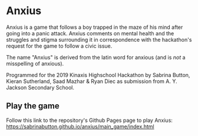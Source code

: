 # Anxius
Anxius is a game that follows a boy trapped in the maze of his mind after going into a panic attack. Anxius comments on mental health and the struggles and stigma surrounding it in correspondence with the hackathon's request for the game to follow a civic issue. 

The name "Anxius" is derived from the latin word for anxious (and is *not* a misspelling of anxious).

Programmed for the 2019 Kinaxis Highschool Hackathon by Sabrina Button, Kieran Sutherland, Saad Mazhar & Ryan Diec as submission from A. Y. Jackson Secondary School. 

## Play the game
Follow this link to the repository's Github Pages page to play Anxius:
https://sabrinabutton.github.io/anxius/main_game/index.html

